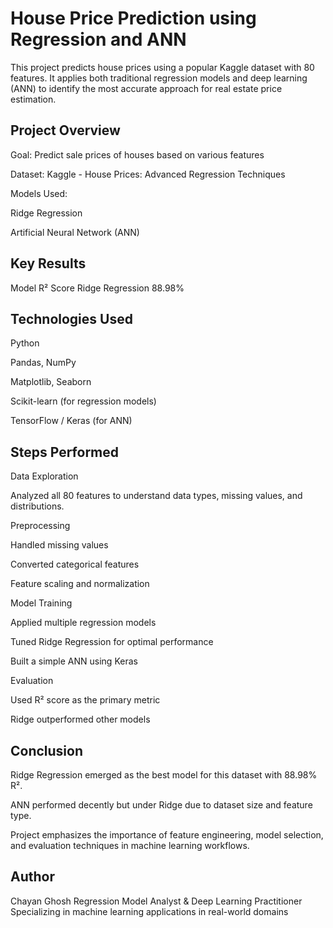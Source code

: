 # House Price Prediction using Regression and ANN
This project predicts house prices using a popular Kaggle dataset with 80 features. It applies both traditional regression models and deep learning (ANN) to identify the most accurate approach for real estate price estimation.

## Project Overview
Goal: Predict sale prices of houses based on various features

Dataset: Kaggle - House Prices: Advanced Regression Techniques

Models Used:

Ridge Regression

Artificial Neural Network (ANN)

## Key Results
Model	R² Score
Ridge Regression	88.98% 

## Technologies Used
Python

Pandas, NumPy

Matplotlib, Seaborn

Scikit-learn (for regression models)

TensorFlow / Keras (for ANN)

## Steps Performed
Data Exploration

Analyzed all 80 features to understand data types, missing values, and distributions.

Preprocessing

Handled missing values

Converted categorical features

Feature scaling and normalization

Model Training

Applied multiple regression models

Tuned Ridge Regression for optimal performance

Built a simple ANN using Keras

Evaluation

Used R² score as the primary metric

Ridge outperformed other models

## Conclusion
Ridge Regression emerged as the best model for this dataset with 88.98% R².

ANN performed decently but under Ridge due to dataset size and feature type.

Project emphasizes the importance of feature engineering, model selection, and evaluation techniques in machine learning workflows.

## Author
Chayan Ghosh
Regression Model Analyst & Deep Learning Practitioner
Specializing in machine learning applications in real-world domains
